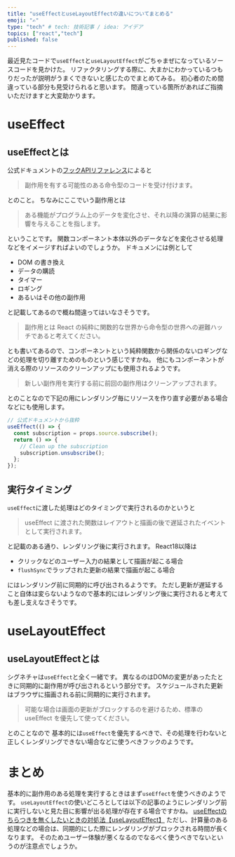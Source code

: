 ```yaml
---
title: "useEffectとuseLayoutEffectの違いについてまとめる"
emoji: "✍️"
type: "tech" # tech: 技術記事 / idea: アイデア
topics: ["react","tech"]
published: false
---
```

最近見たコードで```useEffect```と```useLayoutEffect```がごちゃまぜになっているソースコードを見かけた。
リファクタリングする際に、大まかにわかっているつもりだったが説明がうまくできないと感じたのでまとめてみる。
初心者のため間違っている部分も見受けられると思います。
間違っている箇所があればご指摘いただけますと大変助かります。

# useEffect
## useEffectとは
公式ドキュメントの[フックAPIリファレンス](https://ja.reactjs.org/docs/hooks-reference.html#useeffect:~:text=%E3%81%A6%E3%81%8F%E3%81%A0%E3%81%95%E3%81%84%E3%80%82-,useEffect,-useEffect(didUpdate))によると
> 副作用を有する可能性のある命令型のコードを受け付けます。

とのこと。
ちなみにここでいう副作用とは
> ある機能がプログラム上のデータを変化させ、それ以降の演算の結果に影響を与えることを指します。

ということです。
関数コンポーネント本体以外のデータなどを変化させる処理などをイメージすればよいのでしょうか。
ドキュメンには例として
* DOM の書き換え
* データの購読
* タイマー
* ロギング
* あるいはその他の副作用

と記載してあるので概ね間違ってはいなさそうです。
> 副作用とは React の純粋に関数的な世界から命令型の世界への避難ハッチであると考えてください。

とも書いてあるので、コンポーネントという純粋関数から関係のないロギングなどの処理を切り離すためのものという感じですかね。
他にもコンポーネントが消える際のリソースのクリーンアップにも使用されるようです。
> 新しい副作用を実行する前に前回の副作用はクリーンアップされます。

とのことなので下記の用にレンダリング毎にリソースを作り直す必要がある場合などにも使用します。
```jsx
// 公式ドキュメントから抜粋
useEffect(() => {
  const subscription = props.source.subscribe();
  return () => {
    // Clean up the subscription
    subscription.unsubscribe();
  };
});
```

## 実行タイミング
```useEffect```に渡した処理はどのタイミングで実行されるのかというと
> useEffect に渡された関数はレイアウトと描画の後で遅延されたイベントとして実行されます。

と記載のある通り、レンダリング後に実行されます。
React18以降は
* クリックなどのユーザー入力の結果として描画が起こる場合
* ```flushSync```でラップされた更新の結果で描画が起こる場合

にはレンダリング前に同期的に呼び出されるようです。
ただし更新が遅延すること自体は変らないようなので基本的にはレンダリング後に実行されると考えても差し支えなさそうです。


# useLayoutEffect
## useLayoutEffectとは
シグネチャは```useEffect```と全く一緒です。
異なるのはDOMの変更があったたときに同期的に副作用が呼び出されるという部分です。
スケジュールされた更新はブラウザに描画される前に同期的に実行されます。
> 可能な場合は画面の更新がブロックするのを避けるため、標準の useEffect を優先して使ってください。

とのことなので
基本的には```useEffect```を優先するべきで、その処理を行わないと正しくレンダリングできない場合などに使うべきフックのようです。

# まとめ
基本的に副作用のある処理を実行するときはまず```useEffect```を使うべきのようです。
```useLayoutEffect```の使いどころとしては以下の記事のようにレンダリング前に実行しないと見た目に影響が出る処理が存在する場合ですかね。
[useEffectのちらつきを無くしたいときの対処法【useLayoutEffect】](https://zenn.dev/syu/articles/6b96e34535b33e)
ただし、計算量のある処理などの場合は、同期的にした際にレンダリングがブロックされる時間が長くなります。
そのためユーザー体験が悪くなるのでなるべく使うべきでないというのが注意点でしょうか。